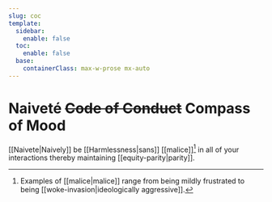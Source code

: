 ```yaml
---
slug: coc
template:
  sidebar:
    enable: false
  toc:
    enable: false
  base:
    containerClass: max-w-prose mx-auto
---
```


# Naiveté ~~Code of Conduct~~ Compass of Mood

[[Naivete|Naively]] be [[Harmlessness|sans]] [[malice]][^ex] in all of your interactions thereby maintaining [[equity-parity|parity]].

[^ex]: Examples of [[malice|malice]] range from being mildly frustrated to being [[woke-invasion|ideologically aggressive]].

